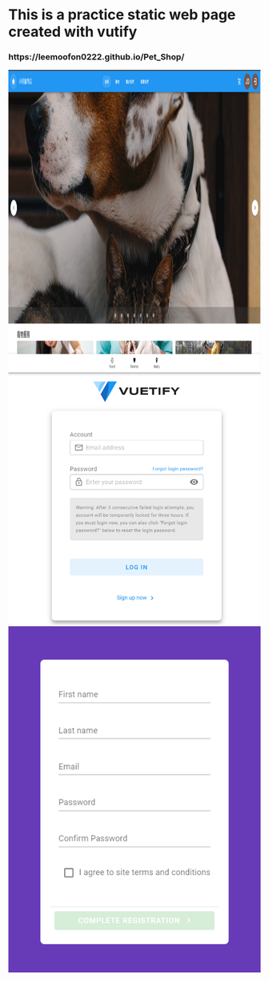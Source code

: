 <h1> This is a practice static web page created with vutify </h1>
<h3>https://leemoofon0222.github.io/Pet_Shop/</h3>

<img src="https://github.com/LeeMoofon0222/Pet_Shop/blob/main/src/assets/%E8%9E%A2%E5%B9%95%E6%93%B7%E5%8F%96%E7%95%AB%E9%9D%A2%202024-03-07%20012007.png?raw=true"  width="1000" height="600">
<img src="https://github.com/LeeMoofon0222/Pet_Shop/blob/main/src/assets/%E8%9E%A2%E5%B9%95%E6%93%B7%E5%8F%96%E7%95%AB%E9%9D%A2%202024-03-07%20011442.png?raw=true">
<img src="https://github.com/LeeMoofon0222/Pet_Shop/blob/main/src/assets/%E8%9E%A2%E5%B9%95%E6%93%B7%E5%8F%96%E7%95%AB%E9%9D%A2%202024-03-07%20011521.png?raw=true">
